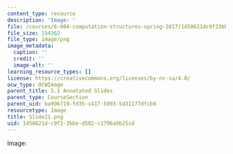 ```yaml
---
content_type: resource
description: 'Image: '
file: /courses/6-004-computation-structures-spring-2017/1458621dc9f23bbed582c1796a9b25cd_Slide21.png
file_size: 154362
file_type: image/png
image_metadata:
  caption: ''
  credit: ''
  image-alt: ''
learning_resource_types: []
license: https://creativecommons.org/licenses/by-nc-sa/4.0/
ocw_type: OCWImage
parent_title: 5.1 Annotated Slides
parent_type: CourseSection
parent_uid: ba996719-fd35-c417-5993-5d31177dfcb9
resourcetype: Image
title: Slide21.png
uid: 1458621d-c9f2-3bbe-d582-c1796a9b25cd
---
```

Image: 
